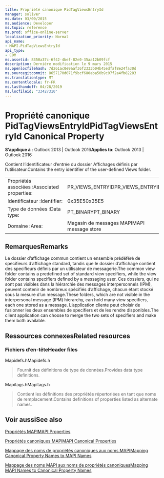 ```yaml
---
title: Propriété canonique PidTagViewsEntryId
manager: soliver
ms.date: 03/09/2015
ms.audience: Developer
ms.topic: reference
ms.prod: office-online-server
localization_priority: Normal
api_name:
- MAPI.PidTagViewsEntryId
api_type:
- COM
ms.assetid: 8350a37c-6f42-4bef-82e0-35aa12b09fcf
description: Dernière modification le 9 mars 2015
ms.openlocfilehash: 7d261ac0e9aaf36f2333b04b45edfaf8e24fa30d
ms.sourcegitcommit: 8657170d071f9bcf680aba50b9c07f2a4fb82283
ms.translationtype: MT
ms.contentlocale: fr-FR
ms.lasthandoff: 04/28/2019
ms.locfileid: "33427310"
---
```

# <a name="pidtagviewsentryid-canonical-property"></a><span data-ttu-id="8240a-103">Propriété canonique PidTagViewsEntryId</span><span class="sxs-lookup"><span data-stu-id="8240a-103">PidTagViewsEntryId Canonical Property</span></span>

  
  
<span data-ttu-id="8240a-104">**S’applique à** : Outlook 2013 | Outlook 2016</span><span class="sxs-lookup"><span data-stu-id="8240a-104">**Applies to**: Outlook 2013 | Outlook 2016</span></span> 
  
<span data-ttu-id="8240a-105">Contient l’identificateur d’entrée du dossier Affichages définis par l’utilisateur.</span><span class="sxs-lookup"><span data-stu-id="8240a-105">Contains the entry identifier of the user-defined Views folder.</span></span>
  
|||
|:-----|:-----|
|<span data-ttu-id="8240a-106">Propriétés associées :</span><span class="sxs-lookup"><span data-stu-id="8240a-106">Associated properties:</span></span>  <br/> |<span data-ttu-id="8240a-107">PR_VIEWS_ENTRYID</span><span class="sxs-lookup"><span data-stu-id="8240a-107">PR_VIEWS_ENTRYID</span></span>  <br/> |
|<span data-ttu-id="8240a-108">Identificateur :</span><span class="sxs-lookup"><span data-stu-id="8240a-108">Identifier:</span></span>  <br/> |<span data-ttu-id="8240a-109">0x35E5</span><span class="sxs-lookup"><span data-stu-id="8240a-109">0x35E5</span></span>  <br/> |
|<span data-ttu-id="8240a-110">Type de données :</span><span class="sxs-lookup"><span data-stu-id="8240a-110">Data type:</span></span>  <br/> |<span data-ttu-id="8240a-111">PT_BINARY</span><span class="sxs-lookup"><span data-stu-id="8240a-111">PT_BINARY</span></span>  <br/> |
|<span data-ttu-id="8240a-112">Domaine :</span><span class="sxs-lookup"><span data-stu-id="8240a-112">Area:</span></span>  <br/> |<span data-ttu-id="8240a-113">Magasin de messages MAPI</span><span class="sxs-lookup"><span data-stu-id="8240a-113">MAPI message store</span></span>  <br/> |
   
## <a name="remarks"></a><span data-ttu-id="8240a-114">Remarques</span><span class="sxs-lookup"><span data-stu-id="8240a-114">Remarks</span></span>

<span data-ttu-id="8240a-115">Le dossier d’affichage commun contient un ensemble prédéféré de specifieurs d’affichage standard, tandis que le dossier d’affichage contient des specifieurs définis par un utilisateur de messagerie.</span><span class="sxs-lookup"><span data-stu-id="8240a-115">The common view folder contains a predefined set of standard view specifiers, while the view folder contains specifiers defined by a messaging user.</span></span> <span data-ttu-id="8240a-116">Ces dossiers, qui ne sont pas visibles dans la hiérarchie des messages interpersonnels (IPM), peuvent contenir de nombreux spécifiés d’affichage, chacun étant stocké sous la mesure d’un message.</span><span class="sxs-lookup"><span data-stu-id="8240a-116">These folders, which are not visible in the interpersonal message (IPM) hierarchy, can hold many view specifiers, each one stored as a message.</span></span> <span data-ttu-id="8240a-117">L’application cliente peut choisir de fusionner les deux ensembles de specifiers et de les rendre disponibles.</span><span class="sxs-lookup"><span data-stu-id="8240a-117">The client application can choose to merge the two sets of specifiers and make them both available.</span></span>
  
## <a name="related-resources"></a><span data-ttu-id="8240a-118">Ressources connexes</span><span class="sxs-lookup"><span data-stu-id="8240a-118">Related resources</span></span>

### <a name="header-files"></a><span data-ttu-id="8240a-119">Fichiers d’en-tête</span><span class="sxs-lookup"><span data-stu-id="8240a-119">Header files</span></span>

<span data-ttu-id="8240a-120">Mapidefs.h</span><span class="sxs-lookup"><span data-stu-id="8240a-120">Mapidefs.h</span></span>
  
> <span data-ttu-id="8240a-121">Fournit des définitions de type de données.</span><span class="sxs-lookup"><span data-stu-id="8240a-121">Provides data type definitions.</span></span>
    
<span data-ttu-id="8240a-122">Mapitags.h</span><span class="sxs-lookup"><span data-stu-id="8240a-122">Mapitags.h</span></span>
  
> <span data-ttu-id="8240a-123">Contient les définitions des propriétés répertoriées en tant que noms de remplacement.</span><span class="sxs-lookup"><span data-stu-id="8240a-123">Contains definitions of properties listed as alternate names.</span></span>
    
## <a name="see-also"></a><span data-ttu-id="8240a-124">Voir aussi</span><span class="sxs-lookup"><span data-stu-id="8240a-124">See also</span></span>



[<span data-ttu-id="8240a-125">Propriétés MAPI</span><span class="sxs-lookup"><span data-stu-id="8240a-125">MAPI Properties</span></span>](mapi-properties.md)
  
[<span data-ttu-id="8240a-126">Propriétés canoniques MAPI</span><span class="sxs-lookup"><span data-stu-id="8240a-126">MAPI Canonical Properties</span></span>](mapi-canonical-properties.md)
  
[<span data-ttu-id="8240a-127">Mappage des noms de propriétés canoniques aux noms MAPI</span><span class="sxs-lookup"><span data-stu-id="8240a-127">Mapping Canonical Property Names to MAPI Names</span></span>](mapping-canonical-property-names-to-mapi-names.md)
  
[<span data-ttu-id="8240a-128">Mappage des noms MAPI aux noms de propriétés canoniques</span><span class="sxs-lookup"><span data-stu-id="8240a-128">Mapping MAPI Names to Canonical Property Names</span></span>](mapping-mapi-names-to-canonical-property-names.md)

